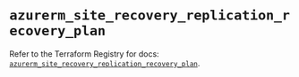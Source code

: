 # `azurerm_site_recovery_replication_recovery_plan`

Refer to the Terraform Registry for docs: [`azurerm_site_recovery_replication_recovery_plan`](https://registry.terraform.io/providers/hashicorp/azurerm/3.112.0/docs/resources/site_recovery_replication_recovery_plan).
